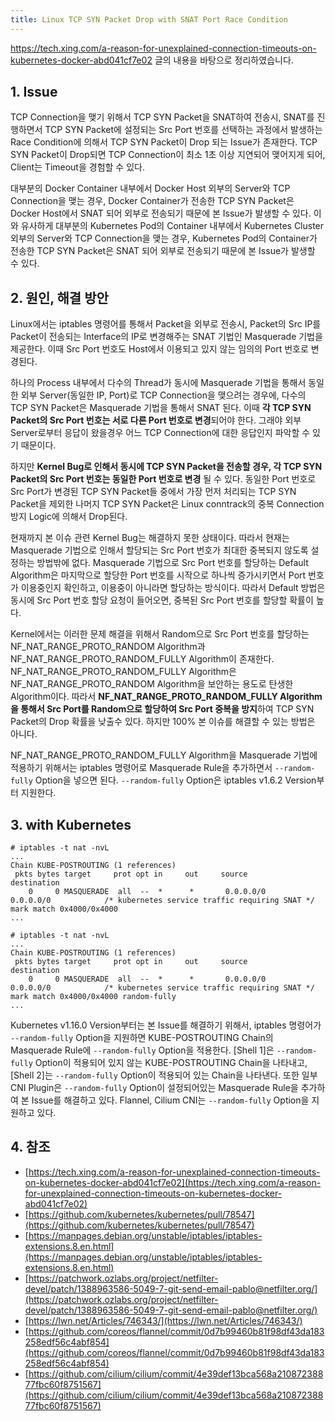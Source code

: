 ```yaml
---
title: Linux TCP SYN Packet Drop with SNAT Port Race Condition
---
```


https://tech.xing.com/a-reason-for-unexplained-connection-timeouts-on-kubernetes-docker-abd041cf7e02 글의 내용을 바탕으로 정리하였습니다.

## 1. Issue

TCP Connection을 맺기 위해서 TCP SYN Packet을 SNAT하여 전송시, SNAT를 진행하면서 TCP SYN Packet에 설정되는 Src Port 번호를 선택하는 과정에서 발생하는 Race Condition에 의해서 TCP SYN Packet이 Drop 되는 Issue가 존재한다. TCP SYN Packet이 Drop되면 TCP Connection이 최소 1초 이상 지연되어 맺어지게 되어, Client는 Timeout을 경험할 수 있다.

대부분의 Docker Container 내부에서 Docker Host 외부의 Server와 TCP Connection을 맺는 경우, Docker Container가 전송한 TCP SYN Packet은 Docker Host에서 SNAT 되어 외부로 전송되기 때문에 본 Issue가 발생할 수 있다. 이와 유사하게 대부분의 Kubernetes Pod의 Container 내부에서 Kubernetes Cluster 외부의 Server와 TCP Connection을 맺는 경우, Kubernetes Pod의 Container가 전송한 TCP SYN Packet은 SNAT 되어 외부로 전송되기 때문에 본 Issue가 발생할 수 있다.

## 2. 원인, 해결 방안

Linux에서는 iptables 명령어를 통해서 Packet을 외부로 전송시, Packet의 Src IP를 Packet이 전송되는 Interface의 IP로 변경해주는 SNAT 기법인 Masquerade 기법을 제공한다. 이때 Src Port 번호도 Host에서 이용되고 있지 않는 임의의 Port 번호로 변경된다.

하나의 Process 내부에서 다수의 Thread가 동시에 Masquerade 기법을 통해서 동일한 외부 Server(동일한 IP, Port)로 TCP Connection을 맺으려는 경우에, 다수의 TCP SYN Packet은 Masquerade 기법을 통해서 SNAT 된다. 이때 **각 TCP SYN Packet의 Src Port 번호는 서로 다른 Port 번호로 변경**되어야 한다. 그래야 외부 Server로부터 응답이 왔을경우 어느 TCP Connection에 대한 응답인지 파악할 수 있기 때문이다.

하지만 **Kernel Bug로 인해서 동시에 TCP SYN Packet을 전송할 경우, 각 TCP SYN Packet의 Src Port 번호는 동일한 Port 번호로 변경** 될 수 있다. 동일한 Port 번호로 Src Port가 변경된 TCP SYN Packet들 중에서 가장 먼저 처리되는 TCP SYN Packet을 제외한 나머지 TCP SYN Packet은 Linux conntrack의 중복 Connection 방지 Logic에 의해서 Drop된다.

현재까지 본 이슈 관련 Kernel Bug는 해결하지 못한 상태이다. 따라서 현재는 Masquerade 기법으로 인해서 할당되는 Src Port 번호가 최대한 중복되지 않도록 설정하는 방법밖에 없다. Masquerade 기법으로 Src Port 번호를 할당하는 Default Algorithm은 마지막으로 할당한 Port 번호를 시작으로 하나씩 증가시키면서 Port 번호가 이용중인지 확인하고, 이용중이 아니라면 할당하는 방식이다. 따라서 Default 방법은 동시에 Src Port 번호 할당 요청이 들어오면, 중복된 Src Port 번호를 할당할 확률이 높다.

Kernel에서는 이러한 문제 해결을 위해서 Random으로 Src Port 번호를 할당하는 NF_NAT_RANGE_PROTO_RANDOM Algorithm과 NF_NAT_RANGE_PROTO_RANDOM_FULLY Algorithm이 존재한다. NF_NAT_RANGE_PROTO_RANDOM_FULLY Algorithm은 NF_NAT_RANGE_PROTO_RANDOM Algorithm을 보안하는 용도로 탄생한 Algorithm이다. 따라서 **NF_NAT_RANGE_PROTO_RANDOM_FULLY Algorithm을 통해서 Src Port를 Random으로 할당하여 Src Port 중복을 방지**하여 TCP SYN Packet의 Drop 확률을 낮출수 있다. 하지만 100% 본 이슈를 해결할 수 있는 방법은 아니다.

NF_NAT_RANGE_PROTO_RANDOM_FULLY Algorithm을 Masquerade 기법에 적용하기 위해서는 iptables 명령어로 Masquerade Rule을 추가하면서 `--random-fully` Option을 넣으면 된다. `--random-fully` Option은 iptables v1.6.2 Version부터 지원한다.

## 3. with Kubernetes

```shell {caption="[Shell 1] --random-fully Option이 적용 되어있지 않는 KUBE-POSTROUTING Chain"}
# iptables -t nat -nvL
...
Chain KUBE-POSTROUTING (1 references)
 pkts bytes target     prot opt in     out     source               destination
    0     0 MASQUERADE  all  --  *      *       0.0.0.0/0            0.0.0.0/0            /* kubernetes service traffic requiring SNAT */ mark match 0x4000/0x4000
...
```

```shell {caption="[Shell 2] \-\-random-fully Option이 적용 되어있는 않는 KUBE-POSTROUTING Chain"}
# iptables -t nat -nvL
...
Chain KUBE-POSTROUTING (1 references)
 pkts bytes target     prot opt in     out     source               destination
    0     0 MASQUERADE  all  --  *      *       0.0.0.0/0            0.0.0.0/0            /* kubernetes service traffic requiring SNAT */ mark match 0x4000/0x4000 random-fully
...
```

Kubernetes v1.16.0 Version부터는 본 Issue를 해결하기 위해서, iptables 명령어가 `--random-fully` Option을 지원하면 KUBE-POSTROUTING Chain의 Masquerade Rule에 `--random-fully` Option을 적용한다. [Shell 1]은 `--random-fully` Option이 적용되어 있지 않는 KUBE-POSTROUTING Chain을 나타내고, [Shell 2]는 `--random-fully` Option이 적용되어 있는 Chain을 나타낸다. 또한 일부 CNI Plugin은 `--random-fully` Option이 설정되어있는 Masquerade Rule을 추가하여 본 Issue를 해결하고 있다. Flannel, Cilium CNI는 `--random-fully` Option을 지원하고 있다.

## 4. 참조

* [https://tech.xing.com/a-reason-for-unexplained-connection-timeouts-on-kubernetes-docker-abd041cf7e02](https://tech.xing.com/a-reason-for-unexplained-connection-timeouts-on-kubernetes-docker-abd041cf7e02)
* [https://github.com/kubernetes/kubernetes/pull/78547](https://github.com/kubernetes/kubernetes/pull/78547)
* [https://manpages.debian.org/unstable/iptables/iptables-extensions.8.en.html](https://manpages.debian.org/unstable/iptables/iptables-extensions.8.en.html)
* [https://patchwork.ozlabs.org/project/netfilter-devel/patch/1388963586-5049-7-git-send-email-pablo@netfilter.org/](https://patchwork.ozlabs.org/project/netfilter-devel/patch/1388963586-5049-7-git-send-email-pablo@netfilter.org/)
* [https://lwn.net/Articles/746343/](https://lwn.net/Articles/746343/)
* [https://github.com/coreos/flannel/commit/0d7b99460b81f98df43da183258edf56c4abf854](https://github.com/coreos/flannel/commit/0d7b99460b81f98df43da183258edf56c4abf854)
* [https://github.com/cilium/cilium/commit/4e39def13bca568a21087238877fbc60f8751567](https://github.com/cilium/cilium/commit/4e39def13bca568a21087238877fbc60f8751567)
